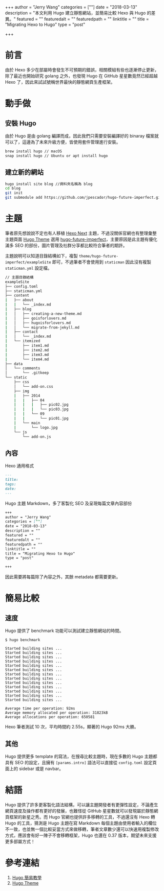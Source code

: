 +++
author = "Jerry Wang"
categories = [""]
date = "2018-03-13"
description = "本文利用 Hugo 建立靜態網站，並簡易比較 Hexo 與 Hugo 的差異。"
featured = ""
featuredalt = ""
featuredpath = ""
linktitle = ""
title = "Migrating Hexo to Hugo"
type = "post"

+++

# 前言

由於 Hexo 多少在部屬時會發生不可預期的錯誤，相關模組有些也逐漸停止更新，除了最近也開始研究 golang 之外，也發現 Hugo 在 GitHub 星星數竟然已經超越 Hexo 了，因此來試試號稱世界最快的靜態網頁生產框架。

# 動手做


## 安裝 Hugo

由於 Hugo 是由 golang 編譯而成，因此我們只需要安裝編譯好的 binaray 檔案就可以了，這邊為了未來升級方便，皆使用套件管理進行安裝。

```bash
brew install hugo // macOS
snap install hugo // Ubuntu or apt install hugo
```

## 建立新的網站

```bash
hugo install site blog //資料夾名稱為 blog
cd blog
git init
git submodule add https://github.com/jpescador/hugo-future-imperfect.git themes/hugo-future-imperfect // 可以選擇自己喜歡的主題
```

# 主題

筆者原先想說說不定也有人移植 [Hexo Next](https://github.com/iissnan/hexo-theme-next) 主題，不過沒關係官網也有整理彙整主題頁面 [Hugo Theme](https://themes.gohugo.io/)
選用 [hugo-future-imperfect](https://github.com/jpescador/hugo-future-imperfect)，主要原因是此主題有優化滿多 SEO 的部份，圖片管理及社群分享都比較符合筆者的期許。


主題說明可以知道目錄結構如下，複製 `theme/hugo-future-imperfect/exampleSite` 即可，不過筆者不會使用到 `staticman` 因此沒有複製 `staticman.yml` 設定檔。

```bash
// 主題目錄結構
exampleSite
├── config.toml
├── staticman.yml
├── content
|   ├── about
|   |   └── _index.md
|   ├── blog
|   │   ├── creating-a-new-theme.md
|   │   ├── goisforlovers.md
|   │   ├── hugoisforlovers.md
|   │   └── migrate-from-jekyll.md
|   ├── contact
|   │   └── _index.md
|   └── itemized
|       ├── item1.md
|       ├── item2.md
|       ├── item3.md
|       └── item4.md
├── data
│   └── comments
│       └── .gitkeep
└── static
    ├── css
    │   └── add-on.css
    ├── img
    |   ├── 2014
    |   |   ├── 04
    |   |   |   ├── pic02.jpg
    |   |   |   └── pic03.jpg
    |   |   └── 09
    |   |       └── pic01.jpg
    |   └── main
    |       └── logo.jpg
    └── js
        └── add-on.js
```

## 內容

Hexo 通用格式

```markdown
---
title:
tags:
date:
---
```

Hugo 主題 Markdown，多了客製化 SEO 及呈現每篇文章內容部份

```markdown
+++
author = "Jerry Wang"
categories = [""]
date = "2018-03-13"
description = ""
featured = ""
featuredalt = ""
featuredpath = ""
linktitle = ""
title = "Migrating Hexo to Hugo"
type = "post"

+++
```

因此需要將每篇除了內容之外，其餘 metadata 都需要更新。

# 簡易比較

## 速度

Hugo 提供了 benchmark 功能可以測試建立靜態網站的時間。

```
$ hugo benchmark

Started building sites ...
Started building sites ...
Started building sites ...
Started building sites ...
Started building sites ...
Started building sites ...
Started building sites ...
Started building sites ...
Started building sites ...
Started building sites ...
Started building sites ...
Started building sites ...
Started building sites ...

Average time per operation: 92ms
Average memory allocated per operation: 31823kB
Average allocations per operation: 650581
```

Hexo 筆者測試 10 次，平均時間約 2.55s，顯著的 Hugo 92ms 大勝。

## 其他

Hugo 提供更多 template 的寫法，在搜尋比較主題時，現在多數的 Hugo 主題都具有 SEO 的設定，且擁有 `[params.intro]` 語法可以直接從 `config.toml` 設定頁面上的 sidebar 或是 navbar。

# 結語

Hugo 提供了許多更客製化語法結構，可以讓主題開發者有更彈性設定，不論產生網頁速度及操作都有更好的發展，也難怪從 GitHub 星星數就可以發現屬於靜態網頁框架的新星之秀。而 Hugo 官網也提供許多移轉的工具，不過還沒有 Hexo 轉 Hugo 的工具，猜測是 Hugo 主題在寫 Markdown 每個主題由使用者輸入的欄位不一致，也並無一個比較妥當方式來做移轉，筆者文章數少還可以快速用複製修改方式，應該會有好一陣子不會移轉框架，Hugo 也還在 0.37 版本，期望未來支援更多部屬方式！


# 參考連結

1. [Hugo 簡易教學](https://gohugo.io/getting-started/quick-start/)
1. [Hugo Theme](https://themes.gohugo.io/)